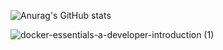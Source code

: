 ![Anurag's GitHub stats](https://github-readme-stats.vercel.app/api?username=johnnydappz&show_icons=true&theme=radical)

![docker-essentials-a-developer-introduction (1)](https://user-images.githubusercontent.com/37016326/236577798-ff7910eb-f349-4862-9bdc-6b9d2cb02723.png)
